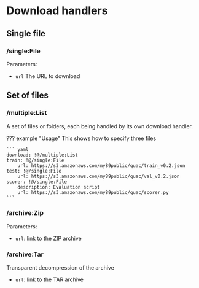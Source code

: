 # Download handlers

## Single file

### /single:File

Parameters:

- `url` The URL to download

## Set of files

### /multiple:List

A set of files or folders, each being handled by its own download handler.

??? example "Usage"
    This shows how to specify three files
    
    ``` yaml
    download: !@/multiple:List
    train: !@/single:File
        url: https://s3.amazonaws.com/my89public/quac/train_v0.2.json
    test: !@/single:File
        url: https://s3.amazonaws.com/my89public/quac/val_v0.2.json
    scorer: !@/single:File
        description: Evaluation script 
        url: https://s3.amazonaws.com/my89public/quac/scorer.py
    ```

### /archive:Zip

Parameters:

- `url`: link to the ZIP archive

### /archive:Tar

Transparent decompression of the archive

- `url`: link to the TAR archive
